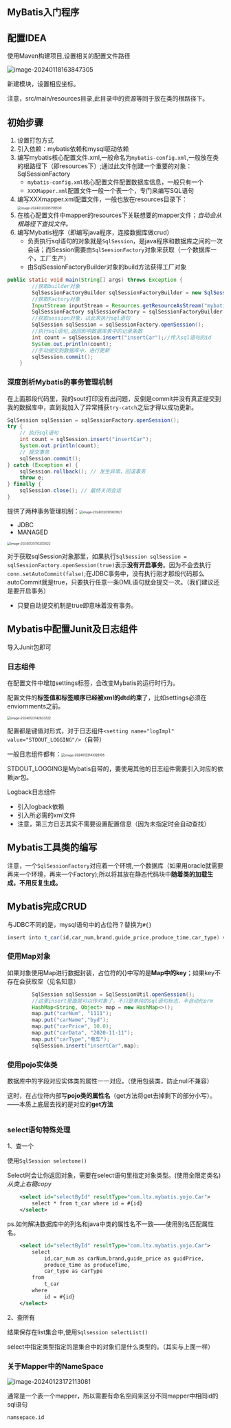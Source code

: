 ## MyBatis入门程序

## 配置IDEA

使用Maven构建项目,设置相关的配置文件路径

![image-20240118163847305](../Pic/image-20240118163847305.png)

新建模块，设置相应坐标。

注意，src/main/resources目录,此目录中的资源等同于放在类的根路径下。

## 初始步骤

1. 设置打包方式
2. 引入依赖：mybatis依赖和mysql驱动依赖
3. 编写mybatis核心配置文件.xml,一般命名为`mybatis-config.xml`,一般放在类的根路径下（即resources下）;通过此文件创建一个重要的对象：SqlSessionFactory
   - `mybatis-config.xml`核心配置文件配置数据库信息，一般只有一个
   - `XXXMapper.xml`配置文件一般一个表一个，专门来编写SQL语句
4. 编写XXXmapper.xml配置文件，一般也放在resources目录下：<img src="../Pic/image-20240120095756539.png" alt="image-20240120095756539" style="zoom:50%;" />
5. 在核心配置文件中mapper的resources下关联想要的mapper文件；*自动会从根路径下查找文件。*
6. 编写Mybatis程序（即编写java程序，连接数据库做crud）
	- 负责执行sql语句的对象就是`SqlSession`，是java程序和数据库之间的一次会话；而Session需要由`SqlSeesionFactory`对象来获取（一个数据库一个，工厂生产）
	- 由SqlSessionFactoryBuilder对象的build方法获得工厂对象

```java
public static void main(String[] args) throws Exception {
        //获取builder对象
        SqlSessionFactoryBuilder sqlSessionFactoryBuilder = new SqlSessionFactoryBuilder();
        //获取Factory对象
        InputStream inputStream = Resources.getResourceAsStream("mybatis-config.xml");//默认从类的根路径查找资源
        SqlSessionFactory sqlSessionFactory = sqlSessionFactoryBuilder.build(inputStream);//输入流指向核心配置文件
        //获取session对象，以此来执行sql语句 
        SqlSession sqlSession = sqlSessionFactory.openSession();
        //执行sql语句,返回影响数据库表中的记录条数
        int count = sqlSession.insert("insertCar");//传入sql语句的id
        System.out.println(count);
        //手动提交到数据库中，进行更新
        sqlSession.commit();
    }
```

### 深度剖析Mybatis的事务管理机制

在上面那段代码里，我的sout打印没有出问题，反倒是commit并没有真正提交到我的数据库中，直到我加入了异常捕获`try-catch`之后才得以成功更新。

```java
SqlSession sqlSession = sqlSessionFactory.openSession();
try {
    // 执行sql语句
    int count = sqlSession.insert("insertCar");
    System.out.println(count);
    // 提交事务
    sqlSession.commit();
} catch (Exception e) {
    sqlSession.rollback(); // 发生异常，回滚事务
    throw e;
} finally {
    sqlSession.close(); // 最终关闭会话
}
```

提供了两种事务管理机制：<img src="../Pic/image-20240120105801621.png" alt="image-20240120105801621" style="zoom:50%;" />

- JDBC
- MANAGED

<img src="../Pic/image-20240120110200422.png" alt="image-20240120110200422" style="zoom:50%;" />

对于获取sqlSession对象那里，如果执行`SqlSession sqlSession = sqlSessionFactory.openSession(true)`表示**没有开启事务**。因为不会去执行`conn.setAutoCommit(false)`;在JDBC事务中，没有执行刚才那段代码那么autoCommit就是true，只要执行任意一条DML语句就会提交一次。（我们建议还是要开启事务）

- 只要自动提交机制是true即意味着没有事务。

## Mybatis中配置Junit及日志组件

导入Junit包即可

### 日志组件

在配置文件中增加settings标签，会改变Mybatis的运行时行为。

配置文件的**标签值和标签顺序已经被xml的dtd约束**了，比如settings必须在enviornments之前。

<img src="../Pic/image-20240123142633722.png" alt="image-20240123142633722" style="zoom:50%;" />

配置都是键值对形式，对于日志组件`<setting name="logImpl" value="STDOUT_LOGGING"/>`（自带）

一般日志组件都有：<img src="../Pic/image-20240123143326105.png" alt="image-20240123143326105" style="zoom:50%;" />

STDOUT_LOGGING是Mybatis自带的，要使用其他的日志组件需要引入对应的依赖jar包。

Logback日志组件

- 引入logback依赖
- 引入所必需的xml文件
- 注意，第三方日志其实不需要设置配置信息（因为未指定时会自动查找）

## Mybatis工具类的编写

注意，一个`SqlSessionFactory`对应着一个环境,一个数据库（如果用oracle就需要再来一个环境，再来一个Factory);所以将其放在静态代码块中**随着类的加载生成，不用反复生成。**

## Mybatis完成CRUD

与JDBC不同的是，mysql语句中的占位符？替换为`#{}`

```java
insert into t_car(id,car_num,brand,guide_price,produce_time,car_type) values (null,#{},#{},#{},#{},#{})
```

### 使用Map对象

如果对象使用Map进行数据封装，占位符的{}中写的是**Map中的key**；如果key不存在会获取空（见名知意）

```java
        SqlSession sqlSession = SqlSessionUtil.openSession();
        //这里insert里面就可以传对象了，不只是单纯的sql语句标志，半自动化orm
        HashMap<String, Object> map = new HashMap<>();
        map.put("carNum", "1111");
        map.put("carName","byd");
        map.put("carPrice", 10.0);
        map.put("carData", "2020-11-11");
        map.put("carType","电车");
        sqlSession.insert("insertCar",map);
```

### 使用pojo实体类

数据库中的字段对应实体类的属性一一对应。（使用包装类，防止null不兼容）

这时，在占位符内部写**pojo类的属性名**（get方法将get去掉剩下的部分小写）。——本质上底层去找的是对应的**get方法**

```java
```

### select语句特殊处理

1、查一个

使用`SqlSession selectone()`

Select时会让你返回对象，需要在select语句里指定对象类型。(使用全限定类名)*从类上右键copy*

```xml
    <select id="selectById" resultType="com.ltx.mybatis.yojo.Car">
        select * from t_car where id = #{id}
    </select>
```

ps.如何解决数据库中的列名和java中类的属性名不一致——使用别名匹配属性名。

```xml
    <select id="selectById" resultType="com.ltx.mybatis.yojo.Car">
        select
            id,car_num as carNum,brand,guide_price as guidPrice,
            produce_time as produceTime,
            car_type as carType
        from
            t_car
        where
            id = #{id}
    </select>
```

2、查所有

结果保存在list集合中,使用`Sqlsession selectList()`

select中指定类型指定的是集合中的对象们是什么类型的。（其实与上面一样）

### 关于Mapper中的NameSpace

![image-20240123172113081](../Pic/image-20240123172113081.png)

通常是一个表一个mapper，所以需要有命名空间来区分不同mapper中相同id的sql语句

`namsepace.id`
